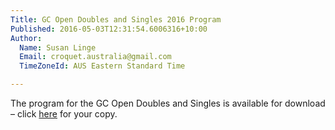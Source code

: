 ```yaml
---
Title: GC Open Doubles and Singles 2016 Program
Published: 2016-05-03T12:31:54.6006316+10:00
Author:
  Name: Susan Linge
  Email: croquet.australia@gmail.com
  TimeZoneId: AUS Eastern Standard Time

---
```

The program for the GC Open Doubles and Singles is available for download – click [here](/2016-program-aust-gc-open-cairnlea.pdf) for your copy.